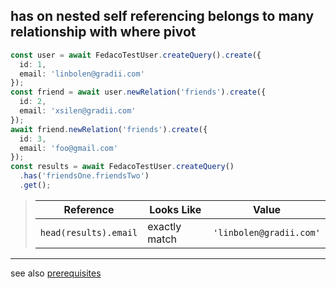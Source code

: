 ## has on nested self referencing belongs to many relationship with where pivot

```typescript
const user = await FedacoTestUser.createQuery().create({
  id: 1,
  email: 'linbolen@gradii.com'
});
const friend = await user.newRelation('friends').create({
  id: 2,
  email: 'xsilen@gradii.com'
});
await friend.newRelation('friends').create({
  id: 3,
  email: 'foo@gmail.com'
});
const results = await FedacoTestUser.createQuery()
  .has('friendsOne.friendsTwo')
  .get();
```


> | Reference | Looks Like | Value |
> | ------ | ----- | ----- |
> | `head(results).email` | exactly match | `'linbolen@gradii.com'` |


----
see also [prerequisites](./prerequisite.md)
